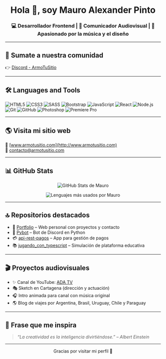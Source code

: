 <h1 align="center">Hola 👋, soy Mauro Alexander Pinto</h1>
<h3 align="center">💻 Desarrollador Frontend | 🎥 Comunicador Audiovisual | 🎵 Apasionado por la música y el diseño</h3>

---

## 💬 Sumate a nuestra comunidad  
👉 [Discord - ArmoTuSitio](https://discord.gg/tu-enlace-aqui)

---

## 🛠️ Languages and Tools

![HTML5](https://img.shields.io/badge/HTML5-E34F26?style=flat&logo=html5&logoColor=white)
![CSS3](https://img.shields.io/badge/CSS3-1572B6?style=flat&logo=css3&logoColor=white)
![SASS](https://img.shields.io/badge/Sass-CC6699?style=flat&logo=sass&logoColor=white)
![Bootstrap](https://img.shields.io/badge/Bootstrap-563D7C?style=flat&logo=bootstrap&logoColor=white)
![JavaScript](https://img.shields.io/badge/JavaScript-F7DF1E?style=flat&logo=javascript&logoColor=black)
![React](https://img.shields.io/badge/React-20232A?style=flat&logo=react&logoColor=61DAFB)
![Node.js](https://img.shields.io/badge/Node.js-339933?style=flat&logo=nodedotjs&logoColor=white)
![Git](https://img.shields.io/badge/Git-F05032?style=flat&logo=git&logoColor=white)
![GitHub](https://img.shields.io/badge/GitHub-181717?style=flat&logo=github&logoColor=white)
![Photoshop](https://img.shields.io/badge/Photoshop-31A8FF?style=flat&logo=adobe-photoshop&logoColor=white)
![Premiere Pro](https://img.shields.io/badge/Premiere_Pro-9999FF?style=flat&logo=adobe-premiere-pro&logoColor=white)

---

## 🌎 Visita mi sitio web  
🧠 [www.armotusitio.com](http://www.armotusitio.com)  
📩 contacto@armotusitio.com

---

## 📊 GitHub Stats

<p align="center">
  <img src="https://github-readme-stats.vercel.app/api?username=Drako01&show_icons=true&theme=radical" alt="GitHub Stats de Mauro">
</p>

<p align="center">
  <img src="https://github-readme-stats.vercel.app/api/top-langs/?username=Drako01&layout=compact&theme=radical" alt="Lenguajes más usados por Mauro">
</p>

---

## 🔝 Repositorios destacados

- 🎨 [Portfolio](https://github.com/Drako01/portfolio) – Web personal con proyectos y contacto
- 🧠 [Pybot](https://github.com/Drako01/pybot) – Bot de Discord en Python
- 💳 [api-rest-pagos](https://github.com/Drako01/api-rest-pagos) – App para gestión de pagos
- 📚 [jugando_con_typescript](https://github.com/Drako01/jugando_con_typescript) – Simulación de plataforma educativa

---

## 🎬 Proyectos audiovisuales

- ✨ Canal de YouTube: [ADA TV](https://www.youtube.com/@adatv)
- 🎭 Sketch en Cartagena (dirección y actuación)
- 🎧 Intro animada para canal con música original
- 🌎 Blog de viajes por Argentina, Brasil, Uruguay, Chile y Paraguay

---

## 🧠 Frase que me inspira

> *“La creatividad es la inteligencia divirtiéndose.” – Albert Einstein*

---

<p align="center">Gracias por visitar mi perfil 🙌</p>
